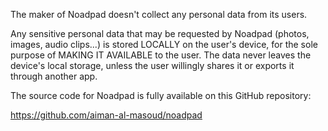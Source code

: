The maker of Noadpad doesn't collect any personal data from its users.

Any sensitive personal data that may be requested by Noadpad (photos, images, audio clips...) is stored LOCALLY on the user's device, for the sole purpose of MAKING IT AVAILABLE to the user. The data never leaves the device's local storage, unless the user willingly shares it or exports it through another app.

The source code for Noadpad is fully available on this GitHub repository:

https://github.com/aiman-al-masoud/noadpad







